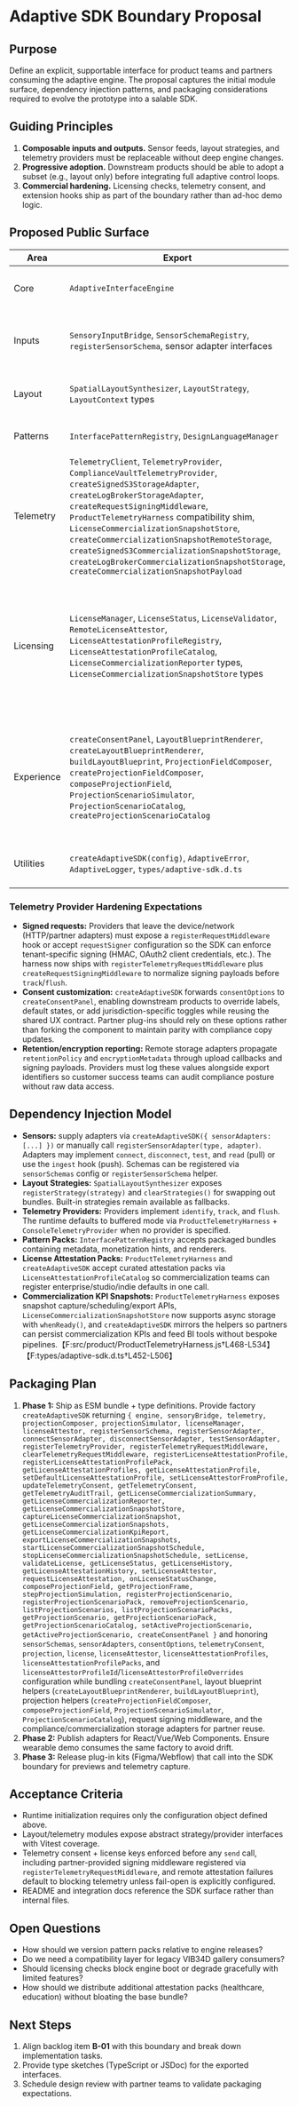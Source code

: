 # Adaptive SDK Boundary Proposal

## Purpose
Define an explicit, supportable interface for product teams and partners consuming the adaptive engine. The proposal captures the initial module surface, dependency injection patterns, and packaging considerations required to evolve the prototype into a salable SDK.

## Guiding Principles
1. **Composable inputs and outputs.** Sensor feeds, layout strategies, and telemetry providers must be replaceable without deep
   engine changes.
2. **Progressive adoption.** Downstream products should be able to adopt a subset (e.g., layout only) before integrating full
   adaptive control loops.
3. **Commercial hardening.** Licensing checks, telemetry consent, and extension hooks ship as part of the boundary rather than
   ad-hoc demo logic.

## Proposed Public Surface
| Area | Export | Responsibilities |
|------|--------|------------------|
| Core | `AdaptiveInterfaceEngine` | Lifecycle orchestration, module registry, high-level `renderAdaptiveFrame(context)` API. |
| Inputs | `SensoryInputBridge`, `SensorSchemaRegistry`, `registerSensorSchema`, sensor adapter interfaces | Normalization + validation contracts for gaze, neural, biometric, ambient signals plus adapter lifecycle controls. |
| Layout | `SpatialLayoutSynthesizer`, `LayoutStrategy`, `LayoutContext` types | Strategy registration, generation of layout descriptors, annotations, and motion cues. |
| Patterns | `InterfacePatternRegistry`, `DesignLanguageManager` | Mapping between layout descriptors and monetizable UI packages. |
| Telemetry | `TelemetryClient`, `TelemetryProvider`, `ComplianceVaultTelemetryProvider`, `createSignedS3StorageAdapter`, `createLogBrokerStorageAdapter`, `createRequestSigningMiddleware`, `ProductTelemetryHarness` compatibility shim, `LicenseCommercializationSnapshotStore`, `createCommercializationSnapshotRemoteStorage`, `createSignedS3CommercializationSnapshotStorage`, `createLogBrokerCommercializationSnapshotStorage`, `createCommercializationSnapshotPayload` | Event buffering, request middleware orchestration, consent state, compliance exports, commercialization coverage summaries/KPI exports, commercialization remote persistence adapters, and attestation/audit stream publication for licensing events. |
| Licensing | `LicenseManager`, `LicenseStatus`, `LicenseValidator`, `RemoteLicenseAttestor`, `LicenseAttestationProfileRegistry`, `LicenseAttestationProfileCatalog`, `LicenseCommercializationReporter` types, `LicenseCommercializationSnapshotStore` types | Centralized license validation, feature gating, remote attestation/revocation checks, entitlement synchronization, curated attestation packs, commercialization analytics summaries, KPI snapshot persistence/export helpers (`whenReady`, async storage hooks), and commercialization reporting feeding telemetry guards. |
| Experience | `createConsentPanel`, `LayoutBlueprintRenderer`, `createLayoutBlueprintRenderer`, `buildLayoutBlueprint`, `ProjectionFieldComposer`, `createProjectionFieldComposer`, `composeProjectionField`, `ProjectionScenarioSimulator`, `ProjectionScenarioCatalog`, `createProjectionScenarioCatalog` | Reusable consent UI plus adaptive layout blueprint visualization/export helpers **and** 4D projection-field composition/simulation APIs (now backed by a projection scenario catalog + pack registration) so partners can render halo depth, gesture contours, scripted scenarios, and catalog-managed packs. |
| Utilities | `createAdaptiveSDK(config)`, `AdaptiveError`, `AdaptiveLogger`, `types/adaptive-sdk.d.ts` | Bootstrapping helper returning configured engine + telemetry/consent/license hooks with type definitions. |

### Telemetry Provider Hardening Expectations
- **Signed requests:** Providers that leave the device/network (HTTP/partner adapters) must expose a `registerRequestMiddleware` hook or accept `requestSigner` configuration so the SDK can enforce tenant-specific signing (HMAC, OAuth2 client credentials, etc.). The harness now ships with `registerTelemetryRequestMiddleware` plus `createRequestSigningMiddleware` to normalize signing payloads before `track`/`flush`.
- **Consent customization:** `createAdaptiveSDK` forwards `consentOptions` to `createConsentPanel`, enabling downstream products to override labels, default states, or add jurisdiction-specific toggles while reusing the shared UX contract. Partner plug-ins should rely on these options rather than forking the component to maintain parity with compliance copy updates.
- **Retention/encryption reporting:** Remote storage adapters propagate `retentionPolicy` and `encryptionMetadata` through upload callbacks and signing payloads. Providers must log these values alongside export identifiers so customer success teams can audit compliance posture without raw data access.

## Dependency Injection Model
- **Sensors:** supply adapters via `createAdaptiveSDK({ sensorAdapters: [...] })` or manually call `registerSensorAdapter(type, adapter)`. Adapters may implement `connect`, `disconnect`, `test`, and `read` (pull) or use the `ingest` hook (push). Schemas can be registered via `sensorSchemas` config or `registerSensorSchema` helper.
- **Layout Strategies:** `SpatialLayoutSynthesizer` exposes `registerStrategy(strategy)` and `clearStrategies()` for swapping
  out bundles. Built-in strategies remain available as fallbacks.
- **Telemetry Providers:** Providers implement `identify`, `track`, and `flush`. The runtime defaults to buffered mode via
  `ProductTelemetryHarness` + `ConsoleTelemetryProvider` when no provider is specified.
- **Pattern Packs:** `InterfacePatternRegistry` accepts packaged bundles containing metadata, monetization hints, and renderers.
- **License Attestation Packs:** `ProductTelemetryHarness` and `createAdaptiveSDK` accept curated attestation packs via `LicenseAttestationProfileCatalog` so commercialization teams can register enterprise/studio/indie defaults in one call.
- **Commercialization KPI Snapshots:** `ProductTelemetryHarness` exposes snapshot capture/scheduling/export APIs, `LicenseCommercializationSnapshotStore` now supports async storage with `whenReady()`, and `createAdaptiveSDK` mirrors the helpers so partners can persist commercialization KPIs and feed BI tools without bespoke pipelines.【F:src/product/ProductTelemetryHarness.js†L468-L534】【F:types/adaptive-sdk.d.ts†L452-L506】

## Packaging Plan
1. **Phase 1:** Ship as ESM bundle + type definitions. Provide factory `createAdaptiveSDK` returning
   `{ engine, sensoryBridge, telemetry, projectionComposer, projectionSimulator, licenseManager, licenseAttestor, registerSensorSchema, registerSensorAdapter, connectSensorAdapter, disconnectSensorAdapter, testSensorAdapter, registerTelemetryProvider, registerTelemetryRequestMiddleware, clearTelemetryRequestMiddleware, registerLicenseAttestationProfile, registerLicenseAttestationProfilePack, getLicenseAttestationProfiles, getLicenseAttestationProfile, setDefaultLicenseAttestationProfile, setLicenseAttestorFromProfile, updateTelemetryConsent, getTelemetryConsent, getTelemetryAuditTrail, getLicenseCommercializationSummary, getLicenseCommercializationReporter, getLicenseCommercializationSnapshotStore, captureLicenseCommercializationSnapshot, getLicenseCommercializationSnapshots, getLicenseCommercializationKpiReport, exportLicenseCommercializationSnapshots, startLicenseCommercializationSnapshotSchedule, stopLicenseCommercializationSnapshotSchedule, setLicense, validateLicense, getLicenseStatus, getLicenseHistory, getLicenseAttestationHistory, setLicenseAttestor, requestLicenseAttestation, onLicenseStatusChange, composeProjectionField, getProjectionFrame, stepProjectionSimulation, registerProjectionScenario, registerProjectionScenarioPack, removeProjectionScenario, listProjectionScenarios, listProjectionScenarioPacks, getProjectionScenario, getProjectionScenarioPack, getProjectionScenarioCatalog, setActiveProjectionScenario, getActiveProjectionScenario, createConsentPanel }` and honoring `sensorSchemas`, `sensorAdapters`, `consentOptions`, `telemetryConsent`, `projection`, `license`, `licenseAttestor`, `licenseAttestationProfiles`, `licenseAttestationProfilePacks`, and `licenseAttestorProfileId`/`licenseAttestorProfileOverrides` configuration while bundling `createConsentPanel`, layout blueprint helpers (`createLayoutBlueprintRenderer`, `buildLayoutBlueprint`), projection helpers (`createProjectionFieldComposer`, `composeProjectionField`, `ProjectionScenarioSimulator`, `ProjectionScenarioCatalog`), request signing middleware, and the compliance/commercialization storage adapters for partner reuse.
2. **Phase 2:** Publish adapters for React/Vue/Web Components. Ensure wearable demo consumes the same factory to avoid drift.
3. **Phase 3:** Release plug-in kits (Figma/Webflow) that call into the SDK boundary for previews and telemetry capture.

## Acceptance Criteria
- Runtime initialization requires only the configuration object defined above.
- Layout/telemetry modules expose abstract strategy/provider interfaces with Vitest coverage.
- Telemetry consent + license keys enforced before any `send` call, including partner-provided signing middleware registered via `registerTelemetryRequestMiddleware`, and remote attestation failures default to blocking telemetry unless fail-open is explicitly configured.
- README and integration docs reference the SDK surface rather than internal files.

## Open Questions
- How should we version pattern packs relative to engine releases?
- Do we need a compatibility layer for legacy VIB34D gallery consumers?
- Should licensing checks block engine boot or degrade gracefully with limited features?
- How should we distribute additional attestation packs (healthcare, education) without bloating the base bundle?

## Next Steps
1. Align backlog item **B-01** with this boundary and break down implementation tasks.
2. Provide type sketches (TypeScript or JSDoc) for the exported interfaces.
3. Schedule design review with partner teams to validate packaging expectations.
